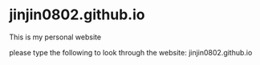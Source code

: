 # jinjin0802.github.io

This is my personal website

please type the following to look through the website:
jinjin0802.github.io


